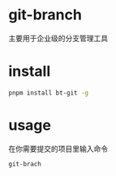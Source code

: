 # git-branch

主要用于企业级的分支管理工具

# install

```bash
pnpm install bt-git -g

```


# usage 
在你需要提交的项目里输入命令
```bash
git-brach
```